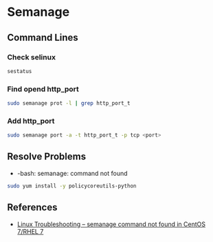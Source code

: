 # Semanage

## Command Lines

### Check selinux

```bash
sestatus
```

### Find opend http_port

```bash
sudo semanage prot -l | grep http_port_t
```

### Add http_port

```bash
sudo semanage port -a -t http_port_t -p tcp <port>
```

## Resolve Problems

* -bash: semanage: command not found

```bash
sudo yum install -y policycoreutils-python
```

## References

* [Linux Troubleshooting – semanage command not found in CentOS 7/RHEL 7](https://www.ostechnix.com/linux-troubleshooting-semanage-command-not-found-in-centos-7rhel-7/)

